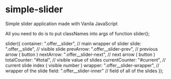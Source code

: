 # simple-slider
Simple slider application made with Vanila JavaScript

All you need to do is to put classNames into args of function slider();

  slider({
    container: ".offer__slider", // main wrapper of slider
    slide: ".offer__slide", // visible slide
    prevArrow: ".offer__slider-prev", // previous arrow ( button )
    nextArrow: ".offer__slider-next", // next arrow ( button )
    totalCounter: "#total", // visible value of slides 
    currentCounter: "#current", // current slide index ( visible number )
    wrapper: ".offer__slider-wrapper", // wrapper of the slide
    field: ".offer__slider-inner" // field of all of the slides
  });
